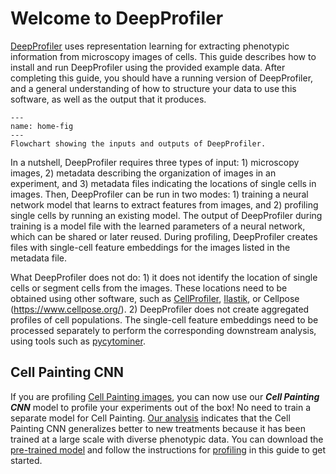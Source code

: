 # Welcome to DeepProfiler

[DeepProfiler](https://github.com/cytomining/DeepProfiler) uses representation learning for extracting phenotypic information from microscopy images of cells. This guide describes how to install and run DeepProfiler using the provided example data. After completing this guide, you should have a running version of DeepProfiler, and a general understanding of how to structure your data to use this software, as well as the output that it produces.

```{figure} images/image1.png
---
name: home-fig
---
Flowchart showing the inputs and outputs of DeepProfiler.
```

In a nutshell, DeepProfiler requires three types of input: 1) microscopy images, 2) metadata describing the organization
of images in an experiment, and 3) metadata files indicating the locations of single cells in images. Then, DeepProfiler
can be run in two modes: 1) training a neural network model that learns to extract features from images, and 2) profiling
single cells by running an existing model. The output of DeepProfiler during training is a model file with the learned 
parameters of a neural network, which can be shared or later reused. During profiling, DeepProfiler creates files with 
single-cell feature embeddings for the images listed in the metadata file.

What DeepProfiler does not do: 1) it does not identify the location of single cells or segment cells from the images. 
These locations need to be obtained using other software, such as [CellProfiler](https://cellprofiler.org/), 
[Ilastik](https://www.ilastik.org/), or Cellpose (https://www.cellpose.org/). 2) DeepProfiler does not create aggregated
profiles of cell populations. The single-cell feature embeddings need to be processed separately to perform the 
corresponding downstream analysis, using tools such as [pycytominer](https://github.com/cytomining/pycytominer).

## Cell Painting CNN
If you are profiling [Cell Painting images](https://www.nature.com/articles/nprot.2016.105), you can now use our 
_**Cell Painting CNN**_ model to profile your experiments out of the box! No need to train a separate model for Cell 
Painting. [Our analysis](https://www.biorxiv.org/content/10.1101/2022.08.12.503783v1.full) indicates that the Cell 
Painting CNN generalizes better to new treatments because it has been trained at a large scale with diverse phenotypic 
data. You can download the [pre-trained model]() and follow the instructions for [profiling](https://cytomining.github.io/DeepProfiler-handbook/docs/06-profiling.html#profiling-with-cell-painting-cnn-model) 
in this guide to get started.
